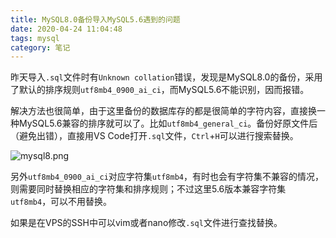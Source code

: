 ```yaml
---
title: MySQL8.0备份导入MySQL5.6遇到的问题
date: 2020-04-24 11:04:48
tags: mysql
category: 笔记
---
```


昨天导入`.sql`文件时有`Unknown collation`错误，发现是MySQL8.0的备份，采用了默认的排序规则`utf8mb4_0900_ai_ci`，而MySQL5.6不能识别，因而报错。  

解决方法也很简单，由于这里备份的数据库存的都是很简单的字符内容，直接换一种MySQL5.6兼容的排序就可以了。比如`utf8mb4_general_ci`。备份好原文件后（避免出错），直接用VS Code打开`.sql`文件，`Ctrl`+`H`可以进行搜索替换。  

![mysql8.png](https://img.lchord.com/images/2020/04/24/mysql8.png)  

另外`utf8mb4_0900_ai_ci`对应字符集`utf8mb4`，有时也会有字符集不兼容的情况，则需要同时替换相应的字符集和排序规则；不过这里5.6版本兼容字符集`utf8mb4`，可以不用替换。  

如果是在VPS的SSH中可以vim或者nano修改`.sql`文件进行查找替换。